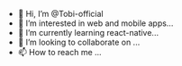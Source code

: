 - 👋 Hi, I’m @Tobi-official
- 👀 I’m interested in web and mobile apps...
- 🌱 I’m currently learning react-native...
- 💞️ I’m looking to collaborate on ...
- 📫 How to reach me ...

<!---
Tobi-official/Tobi-official is a ✨ special ✨ repository because its `README.md` (this file) appears on your GitHub profile.
You can click the Preview link to take a look at your changes.
--->
